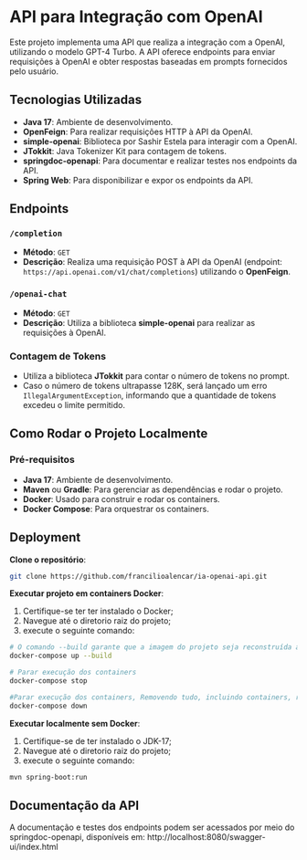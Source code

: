 # API para Integração com OpenAI

Este projeto implementa uma API que realiza a integração com a OpenAI, utilizando o modelo GPT-4 Turbo. A API oferece endpoints para enviar requisições à OpenAI e obter respostas baseadas em prompts fornecidos pelo usuário.

## Tecnologias Utilizadas

- **Java 17**: Ambiente de desenvolvimento.
- **OpenFeign**: Para realizar requisições HTTP à API da OpenAI.
- **simple-openai**: Biblioteca por Sashir Estela para interagir com a OpenAI.
- **JTokkit**: Java Tokenizer Kit para contagem de tokens.
- **springdoc-openapi**: Para documentar e realizar testes nos endpoints da API.
- **Spring Web**: Para disponibilizar e expor os endpoints da API.

## Endpoints

### `/completion`

- **Método**: `GET`
- **Descrição**: Realiza uma requisição POST à API da OpenAI (endpoint: `https://api.openai.com/v1/chat/completions`) utilizando o **OpenFeign**.
  
### `/openai-chat`

- **Método**: `GET`
- **Descrição**: Utiliza a biblioteca **simple-openai** para realizar as requisições à OpenAI.

### Contagem de Tokens

- Utiliza a biblioteca **JTokkit** para contar o número de tokens no prompt.
- Caso o número de tokens ultrapasse 128K, será lançado um erro `IllegalArgumentException`, informando que a quantidade de tokens excedeu o limite permitido.

## Como Rodar o Projeto Localmente

### Pré-requisitos

- **Java 17**: Ambiente de desenvolvimento.
- **Maven** ou **Gradle**: Para gerenciar as dependências e rodar o projeto.
- **Docker**: Usado para construir e rodar os containers.
- **Docker Compose**: Para orquestrar os containers.



## Deployment  
**Clone o repositório**:
   ```bash
   git clone https://github.com/francilioalencar/ia-openai-api.git
   
  ```  
  
**Executar projeto em containers Docker**:
  1. Certifique-se ter ter instalado o Docker;
  2. Navegue até o diretorio raiz do projeto;
  3. execute o seguinte comando:
   ```bash
   # O comando --build garante que a imagem do projeto seja reconstruída antes de rodar os containers.
   docker-compose up --build

   # Parar execução dos containers
   docker-compose stop

   #Parar execução dos containers, Removendo tudo, incluindo containers, redes e volumes  
   docker-compose down
  ```  

**Executar localmente sem  Docker**:
  1. Certifique-se de ter instalado o JDK-17;
  2. Navegue até o diretorio raiz do projeto;
  3. execute o seguinte comando:
   ```bash
   mvn spring-boot:run
  ```  

## Documentação da API
A documentação e testes dos endpoints podem ser acessados por meio do springdoc-openapi, disponíveis em:
http://localhost:8080/swagger-ui/index.html